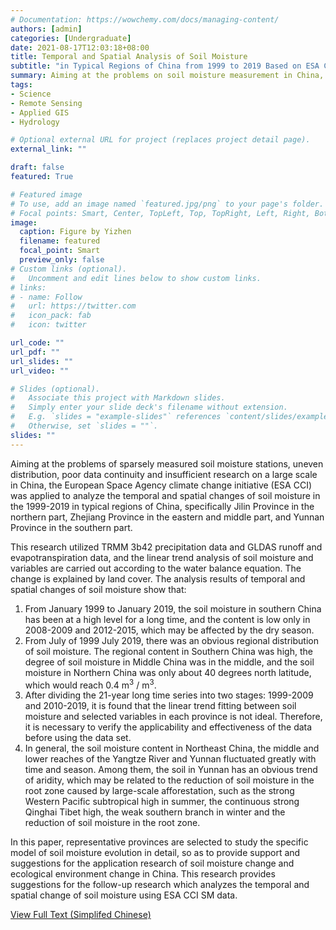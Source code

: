 ```yaml
---
# Documentation: https://wowchemy.com/docs/managing-content/
authors: [admin]
categories: [Undergraduate]
date: 2021-08-17T12:03:18+08:00
title: Temporal and Spatial Analysis of Soil Moisture
subtitle: "in Typical Regions of China from 1999 to 2019 Based on ESA CCI SM Data"
summary: Aiming at the problems on soil moisture measurement in China, the European Space Agency climate change initiative (ESA CCI) was applied to analyze the temporal and spatial changes of soil moisture in the 1999-2019 in Jilin Province, Zhejiang Province, and Yunnan Province.
tags: 
- Science
- Remote Sensing
- Applied GIS
- Hydrology

# Optional external URL for project (replaces project detail page).
external_link: ""

draft: false
featured: True

# Featured image
# To use, add an image named `featured.jpg/png` to your page's folder.
# Focal points: Smart, Center, TopLeft, Top, TopRight, Left, Right, BottomLeft, Bottom, BottomRight.
image:
  caption: Figure by Yizhen
  filename: featured
  focal_point: Smart
  preview_only: false
# Custom links (optional).
#   Uncomment and edit lines below to show custom links.
# links:
# - name: Follow
#   url: https://twitter.com
#   icon_pack: fab
#   icon: twitter

url_code: ""
url_pdf: ""
url_slides: ""
url_video: ""

# Slides (optional).
#   Associate this project with Markdown slides.
#   Simply enter your slide deck's filename without extension.
#   E.g. `slides = "example-slides"` references `content/slides/example-slides.md`.
#   Otherwise, set `slides = ""`.
slides: ""
---
```

Aiming at the problems of sparsely measured soil moisture stations, uneven distribution, poor data continuity and insufficient research on a large scale in China, the European   Space  Agency  climate  change  initiative (ESA CCI) was applied to analyze the temporal and spatial changes of soil moisture in the 1999-2019 in typical regions of China, specifically Jilin Province in the northern part, Zhejiang Province in the eastern and middle part,  and Yunnan Province in the southern part. 

This research utilized TRMM 3b42 precipitation data and GLDAS runoff and evapotranspiration data, and the linear trend analysis of soil moisture and variables are carried out according to the water balance equation. The change is explained by land cover. The analysis results of temporal and spatial changes of soil moisture show that: 

1. From  January 1999 to January 2019, the soil moisture in southern China has been at a high level for a long time, and the content is low only in 2008-2009 and 2012-2015, which may be affected by the dry season. 
2. From  July of 1999 July 2019, there was an obvious regional distribution of soil moisture. The regional content in Southern China was high, the degree of soil moisture in Middle China was in the middle, and the soil moisture in Northern China was only about 40 degrees north latitude, which would reach 0.4 m<sup>3</sup> / m<sup>3</sup>. 
3. After dividing the 21-year long time series into two stages: 1999-2009 and 2010-2019, it is found that the linear trend fitting between soil moisture and selected variables in each province is not ideal. Therefore, it is necessary to verify the applicability and effectiveness of the data before using the data set. 
4. In general, the soil moisture content in Northeast China, the middle and lower reaches of the Yangtze River and Yunnan fluctuated greatly with time and season. Among them, the soil in Yunnan has an obvious trend of aridity, which may be related to the reduction of soil moisture in the root zone caused by large-scale afforestation, such as the strong Western Pacific subtropical high in summer, the continuous strong Qinghai Tibet high, the weak southern branch in winter and the reduction of soil moisture in the root zone.

In this paper, representative provinces are selected to study the specific model of soil moisture evolution in detail, so as to provide support and suggestions for the application research of soil moisture change and ecological environment change in China. This research provides suggestions for the follow-up research which analyzes the temporal and spatial change of soil moisture using ESA CCI SM data.



[View Full Text (Simplifed Chinese)](Temporal-and-Spatial-Analysis-of-Soil-Moisture.pdf)
